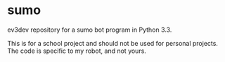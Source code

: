 # sumo
ev3dev repository for a sumo bot program in Python 3.3.

This is for a school project and should not be used for personal projects. The code is specific to my robot, and not yours.
